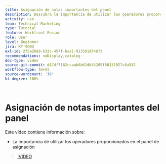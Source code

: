 ```yaml
---
title: Asignación de notas importantes del panel
description: Descubra la importancia de utilizar los operadores proporcionados en el panel de asignación en  [!DNL Adobe Workfront Fusion].
activity: use
team: Technical Marketing
type: Tutorial
feature: Workfront Fusion
role: User
level: Beginner
jira: KT-9003
exl-id: 2f5a2088-b32c-457f-baa1-913501d74b73
recommendations: noDisplay,catalog
doc-type: video
source-git-commit: d17df7162ccaab6b62db34209f50131927c0a532
workflow-type: tm+mt
source-wordcount: '38'
ht-degree: 100%

---
```


# Asignación de notas importantes del panel

Este vídeo contiene información sobre:

* La importancia de utilizar los operadores proporcionados en el panel de asignación

>[!VIDEO](https://video.tv.adobe.com/v/335263/?quality=12&learn=on&enablevpops)
